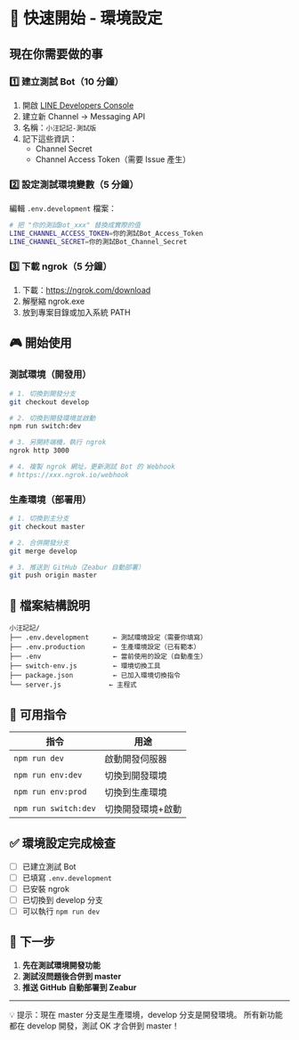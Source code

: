 # 🚀 快速開始 - 環境設定

## 現在你需要做的事

### 1️⃣ 建立測試 Bot（10 分鐘）
1. 開啟 [LINE Developers Console](https://developers.line.biz/console/)
2. 建立新 Channel → Messaging API
3. 名稱：`小汪記記-測試版`
4. 記下這些資訊：
   - Channel Secret
   - Channel Access Token（需要 Issue 產生）

### 2️⃣ 設定測試環境變數（5 分鐘）
編輯 `.env.development` 檔案：
```bash
# 把 "你的測試Bot_xxx" 替換成實際的值
LINE_CHANNEL_ACCESS_TOKEN=你的測試Bot_Access_Token
LINE_CHANNEL_SECRET=你的測試Bot_Channel_Secret
```

### 3️⃣ 下載 ngrok（5 分鐘）
1. 下載：https://ngrok.com/download
2. 解壓縮 ngrok.exe
3. 放到專案目錄或加入系統 PATH

## 🎮 開始使用

### 測試環境（開發用）
```bash
# 1. 切換到開發分支
git checkout develop

# 2. 切換到開發環境並啟動
npm run switch:dev

# 3. 另開終端機，執行 ngrok
ngrok http 3000

# 4. 複製 ngrok 網址，更新測試 Bot 的 Webhook
# https://xxx.ngrok.io/webhook
```

### 生產環境（部署用）
```bash
# 1. 切換到主分支
git checkout master

# 2. 合併開發分支
git merge develop

# 3. 推送到 GitHub（Zeabur 自動部署）
git push origin master
```

## 📂 檔案結構說明

```
小汪記記/
├── .env.development      ← 測試環境設定（需要你填寫）
├── .env.production       ← 生產環境設定（已有範本）
├── .env                  ← 當前使用的設定（自動產生）
├── switch-env.js         ← 環境切換工具
├── package.json          ← 已加入環境切換指令
└── server.js            ← 主程式
```

## 🔧 可用指令

| 指令 | 用途 |
|------|------|
| `npm run dev` | 啟動開發伺服器 |
| `npm run env:dev` | 切換到開發環境 |
| `npm run env:prod` | 切換到生產環境 |
| `npm run switch:dev` | 切換開發環境+啟動 |

## ✅ 環境設定完成檢查

- [ ] 已建立測試 Bot
- [ ] 已填寫 `.env.development`
- [ ] 已安裝 ngrok
- [ ] 已切換到 develop 分支
- [ ] 可以執行 `npm run dev`

## 🎯 下一步

1. **先在測試環境開發功能**
2. **測試沒問題後合併到 master**
3. **推送 GitHub 自動部署到 Zeabur**

---

💡 提示：現在 master 分支是生產環境，develop 分支是開發環境。
所有新功能都在 develop 開發，測試 OK 才合併到 master！